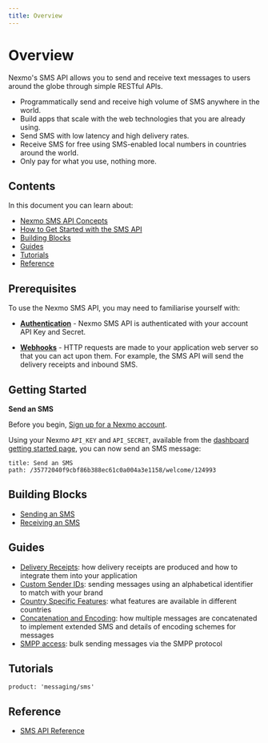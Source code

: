 ```yaml
---
title: Overview
---
```


# Overview

Nexmo's SMS API allows you to send and receive text messages to users around the globe through simple RESTful APIs.

* Programmatically send and receive high volume of SMS anywhere in the world.
* Build apps that scale with the web technologies that you are already using.
* Send SMS with low latency and high delivery rates.
* Receive SMS for free using SMS-enabled local numbers in countries around the world.
* Only pay for what you use, nothing more.

## Contents

In this document you can learn about:

* [Nexmo SMS API Concepts](#concepts)
* [How to Get Started with the SMS API](#getting-started)
* [Building Blocks](#building-blocks)
* [Guides](#guides)
* [Tutorials](#tutorials)
* [Reference](#references)

## Prerequisites

To use the Nexmo SMS API, you may need to familiarise yourself with:

* **[Authentication](/concepts/guides/authentication)** - Nexmo SMS API is authenticated with your account API Key and Secret.

* **[Webhooks](/concepts/guides/webhooks)** - HTTP requests are made to your application web server so that you can act upon them. For example, the SMS API will send the delivery receipts and inbound SMS.

## Getting Started

**Send an SMS**

Before you begin, [Sign up for a Nexmo account](https://dashboard.nexmo.com/sign-up).

Using your Nexmo `API_KEY` and `API_SECRET`, available from the [dashboard getting started page](https://dashboard.nexmo.com/getting-started-guide), you can now send an SMS message:

```techio
title: Send an SMS
path: /35772040f9cbf86b388ec61c0a004a3e1158/welcome/124993
```

## Building Blocks

* [Sending an SMS](/messaging/sms/building-blocks/send-an-sms)
* [Receiving an SMS](/messaging/sms/building-blocks/receiving-an-sms)

## Guides

* [Delivery Receipts](/messaging/sms/guides/delivery-receipts): how delivery receipts are produced and how to integrate them into your application
* [Custom Sender IDs](/messaging/sms/guides/custom-sender-ids): sending messages using an alphabetical identifier to match with your brand
* [Country Specific Features](/messaging/sms/guides/country-specific-features): what features are available in different countries
* [Concatenation and Encoding](/messaging/sms/guides/concatenation): how multiple messages are concatenated to implement extended SMS and details of encoding schemes for messages
* [SMPP access](/messaging/sms/guides/SMPP-access): bulk sending messages via the SMPP protocol

## Tutorials

```tutorials
product: 'messaging/sms'
```

## Reference

* [SMS API Reference](/api/sms)
